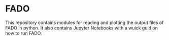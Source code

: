 # FADO
This repository contains modules for reading and plotting the output files of FADO in python. It also contains Jupyter Notebooks with a wuick guid on how to run FADO.
